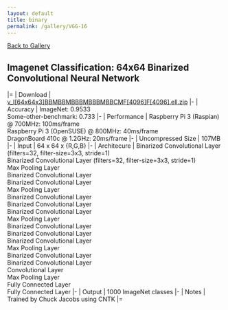 ```yaml
---
layout: default
title: binary
permalink: /gallery/VGG-16
---
```


[Back to Gallery](/ELL/gallery)

## Imagenet Classification: 64x64 Binarized Convolutional Neural Network

|=
| Download | [v_I[64x64x3]BBMBBMBBBMBBBMBBCMF[4096]F[4096].ell.zip](https://github.com/Microsoft/ELL-models/raw/master/models/v_I%5B64x64x3%5DBBMBBMBBBMBBBMBBCMF%5B4096%5DF%5B4096%5D/v_I%5B64x64x3%5DBBMBBMBBBMBBBMBBCMF%5B4096%5DF%5B4096%5D.model) 
|-
| Accuracy | ImageNet: 0.9533<br>Some-other-benchmark: 0.733
|-
| Performance | Raspberry Pi 3 (Raspian) @ 700MHz: 100ms/frame<br>Raspberry Pi 3 (OpenSUSE) @ 800MHz: 40ms/frame<br>DragonBoard 410c @ 1.2GHz: 20ms/frame
|-
| Uncompressed Size | 107MB
|-
| Input | 64 x 64 x {R,G,B}
|-
| Architecure | Binarized Convolutional Layer (filters=32, filter-size=3x3, stride=1)<br>Binarized Convolutional Layer (filters=32, filter-size=3x3, stride=1)<br>Max Pooling Layer<br>Binarized Convolutional Layer<br>Binarized Convolutional Layer<br>Max Pooling Layer<br>Binarized Convolutional Layer<br>Binarized Convolutional Layer<br>Binarized Convolutional Layer<br>Max Pooling Layer<br>Binarized Convolutional Layer<br>Binarized Convolutional Layer<br>Binarized Convolutional Layer<br>Max Pooling Layer<br>Binarized Convolutional Layer<br>Binarized Convolutional Layer<br>Convolutional Layer<br>Max Pooling Layer<br>Fully Connected Layer<br>Fully Connected Layer
|-
| Output | 1000 ImageNet classes
|-
| Notes | Trained by Chuck Jacobs using CNTK
|=



